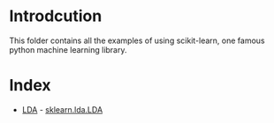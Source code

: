 # Introdcution
This folder contains all the examples of using scikit-learn, one famous python machine learning library.

# Index
* [LDA](sk_lda.py) - [sklearn.lda.LDA](http://scikit-learn.org/stable/modules/generated/sklearn.lda.LDA.html#sklearn.lda.LDA)

